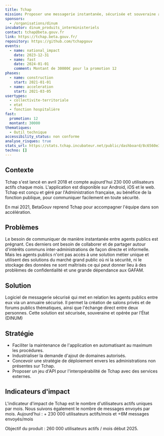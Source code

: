 ```yaml
---
title: Tchap
mission: Proposer une messagerie instantanée, sécurisée et souveraine aux agents publics
sponsors:
  - /organisations/dinum
incubator: dinum_produits_interministeriels
contact: tchap@beta.gouv.fr
link: https://tchap.beta.gouv.fr/
repository: https://github.com/tchapgouv
events:
  - name: national_impact
    date: 2023-12-31
  - name: fast
    date: 2024-01-01
    comment: Montant de 30000€ pour la promotion 12
phases:
  - name: construction
    start: 2021-01-01
  - name: acceleration
    start: 2021-03-05
usertypes:
  - collectivite-territoriale
  - etat
  - fonction hospitalière
fast:
  promotion: 12
  montant: 30000
thematiques:
  - Outil technique
accessibility_status: non conforme
analyse_risques: true
stats_url: https://stats.tchap.incubateur.net/public/dashboard/8c6560e3-c27a-487b-b242-eb1636912f1a?instance=&nom_de_domaine=
techno: []
---
```

## Contexte

Tchap s'est lancé en avril 2018 et compte aujourd'hui 230 000 utilisateurs actifs chaque mois. L'application est disponible sur Android, iOS et le web. Tchap est conçu et géré par l'Administration française, au bénéfice de la fonction publique, pour communiquer facilement en toute sécurité.

En mai 2021, BetaGouv reprend Tchap pour accompagner l'équipe dans son accélération.

## Problèmes

Le besoin de communiquer de manière instantanée  entre agents publics est prégnant. Ces derniers ont besoin de collaborer et de partager autour d'intérêts communs inter-administrations de façon directe et informelle. Mais les agents publics n'ont pas accès à une solution métier unique et utilisent des solutions du marché grand public où ni la sécurité, ni le stockage des données ne sont maîtrisés ce qui peut donner lieu à des problèmes de confidentialité et une grande dépendance aux GAFAM.

## Solution

Logiciel de messagerie sécurisé qui met en relation les agents publics entre eux via un annuaire sécurisé. Il permet la création de salons privés et de forums publics thématiques, ainsi que l'échange direct entre deux personnes. Cette solution est sécurisée, souveraine et opérée par l’État (DINUM)

## Stratégie

- Faciliter la maintenance de l'application en automatisant au maximum les procédures.
- Industrialiser la demande d'ajout de domaines autorisés.
- Concevoir une stratégie de déploiement envers les administrations non présentes sur Tchap.
- Proposer un jeu d'API pour l'interopérabilité de Tchap avec des services externes.

## Indicateurs d'impact

L'indicateur d'impact de Tchap est le nombre d'utilisateurs actifs uniques par mois.
Nous suivons également le nombre de messages envoyés par mois.
Aujourd'hui : + 230 000 utilisateurs actifs/mois et +6M messages envoyés/mois

Objectif du produit : 260 000 utilisateurs actifs / mois début 2025.
